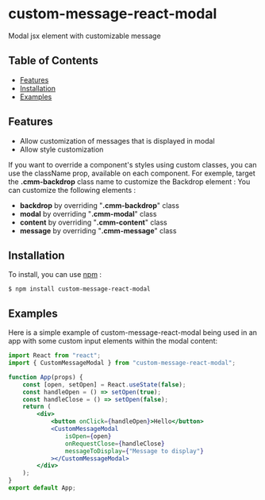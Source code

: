 # custom-message-react-modal

Modal jsx element with customizable message 
## Table of Contents

* [Features](#Features)
* [Installation](#installation)
* [Examples](#examples)

## Features
- Allow customization of messages that is displayed in modal
- Allow style customization

If you want to override a component's styles using custom classes, you can use the className prop, available on each component. For exemple, target the **.cmm-backdrop** class name to customize the Backdrop element :
You can customize the following elements :
- **backdrop** by overriding "**.cmm-backdrop**" class
- **modal** by overriding "**.cmm-modal**" class
- **content** by overriding "**.cmm-content**" class
- **message** by overriding "**.cmm-message**" class

## Installation

To install, you can use [npm](https://npmjs.org/) :

    $ npm install custom-message-react-modal    

## Examples

Here is a simple example of custom-message-react-modal being used in an app with some custom input elements within the modal content:

```jsx
import React from "react";
import { CustomMessageModal } from "custom-message-react-modal";

function App(props) {
	const [open, setOpen] = React.useState(false);
	const handleOpen = () => setOpen(true);
	const handleClose = () => setOpen(false);
	return (
		<div>
			<button onClick={handleOpen}>Hello</button>
			<CustomMessageModal
				isOpen={open}
				onRequestClose={handleClose}
				messageToDisplay={"Message to display"}
			></CustomMessageModal>
		</div>
	);
}
export default App;

```


